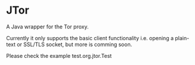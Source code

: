 # JTor
A Java wrapper for the Tor proxy.

Currently it only supports the basic client functionality i.e. opening a plain-text or SSL/TLS socket, but more is comming soon.

Please check the example test.org.jtor.Test
